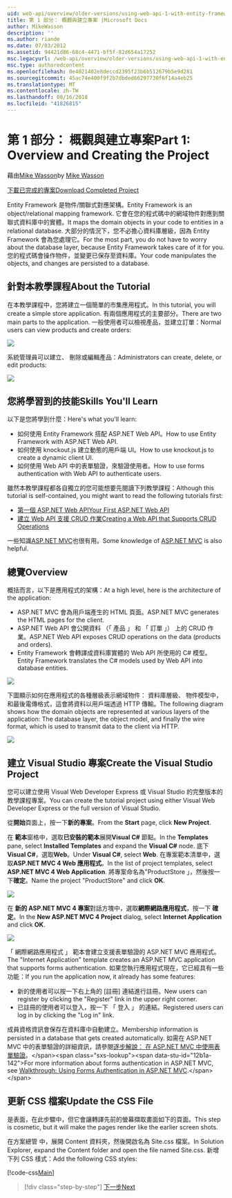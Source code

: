 ```yaml
---
uid: web-api/overview/older-versions/using-web-api-1-with-entity-framework-5/using-web-api-with-entity-framework-part-1
title: 第 1 部分： 概觀與建立專案 |Microsoft Docs
author: MikeWasson
description: ''
ms.author: riande
ms.date: 07/03/2012
ms.assetid: 94421d86-68c4-4471-bf5f-82d654a17252
msc.legacyurl: /web-api/overview/older-versions/using-web-api-1-with-entity-framework-5/using-web-api-with-entity-framework-part-1
msc.type: authoredcontent
ms.openlocfilehash: 0e4021402e8deccd2395f23b6b512679b5e9d281
ms.sourcegitcommit: 45ac74e400f9f2b7dbded66297730f6f14a4eb25
ms.translationtype: MT
ms.contentlocale: zh-TW
ms.lasthandoff: 08/16/2018
ms.locfileid: "41826815"
---
```

<a name="part-1-overview-and-creating-the-project"></a><span data-ttu-id="12b1a-102">第 1 部分： 概觀與建立專案</span><span class="sxs-lookup"><span data-stu-id="12b1a-102">Part 1: Overview and Creating the Project</span></span>
====================
<span data-ttu-id="12b1a-103">藉由[Mike Wasson](https://github.com/MikeWasson)</span><span class="sxs-lookup"><span data-stu-id="12b1a-103">by [Mike Wasson](https://github.com/MikeWasson)</span></span>

[<span data-ttu-id="12b1a-104">下載已完成的專案</span><span class="sxs-lookup"><span data-stu-id="12b1a-104">Download Completed Project</span></span>](http://code.msdn.microsoft.com/ASP-NET-Web-API-with-afa30545)

<span data-ttu-id="12b1a-105">Entity Framework 是物件/關聯式對應架構。</span><span class="sxs-lookup"><span data-stu-id="12b1a-105">Entity Framework is an object/relational mapping framework.</span></span> <span data-ttu-id="12b1a-106">它會在您的程式碼中的網域物件對應到關聯式資料庫中的實體。</span><span class="sxs-lookup"><span data-stu-id="12b1a-106">It maps the domain objects in your code to entities in a relational database.</span></span> <span data-ttu-id="12b1a-107">大部分的情況下，您不必擔心資料庫層級，因為 Entity Framework 會為您處理它。</span><span class="sxs-lookup"><span data-stu-id="12b1a-107">For the most part, you do not have to worry about the database layer, because Entity Framework takes care of it for you.</span></span> <span data-ttu-id="12b1a-108">您的程式碼會操作物件，並變更已保存至資料庫。</span><span class="sxs-lookup"><span data-stu-id="12b1a-108">Your code manipulates the objects, and changes are persisted to a database.</span></span>

## <a name="about-the-tutorial"></a><span data-ttu-id="12b1a-109">針對本教學課程</span><span class="sxs-lookup"><span data-stu-id="12b1a-109">About the Tutorial</span></span>

<span data-ttu-id="12b1a-110">在本教學課程中，您將建立一個簡單的市集應用程式。</span><span class="sxs-lookup"><span data-stu-id="12b1a-110">In this tutorial, you will create a simple store application.</span></span> <span data-ttu-id="12b1a-111">有兩個應用程式的主要部分。</span><span class="sxs-lookup"><span data-stu-id="12b1a-111">There are two main parts to the application.</span></span> <span data-ttu-id="12b1a-112">一般使用者可以檢視產品，並建立訂單：</span><span class="sxs-lookup"><span data-stu-id="12b1a-112">Normal users can view products and create orders:</span></span>

![](using-web-api-with-entity-framework-part-1/_static/image1.png)

<span data-ttu-id="12b1a-113">系統管理員可以建立、 刪除或編輯產品：</span><span class="sxs-lookup"><span data-stu-id="12b1a-113">Administrators can create, delete, or edit products:</span></span>

![](using-web-api-with-entity-framework-part-1/_static/image2.png)

## <a name="skills-youll-learn"></a><span data-ttu-id="12b1a-114">您將學習到的技能</span><span class="sxs-lookup"><span data-stu-id="12b1a-114">Skills You'll Learn</span></span>

<span data-ttu-id="12b1a-115">以下是您將學到什麼：</span><span class="sxs-lookup"><span data-stu-id="12b1a-115">Here's what you'll learn:</span></span>

- <span data-ttu-id="12b1a-116">如何使用 Entity Framework 搭配 ASP.NET Web API。</span><span class="sxs-lookup"><span data-stu-id="12b1a-116">How to use Entity Framework with ASP.NET Web API.</span></span>
- <span data-ttu-id="12b1a-117">如何使用 knockout.js 建立動態的用戶端 UI。</span><span class="sxs-lookup"><span data-stu-id="12b1a-117">How to use knockout.js to create a dynamic client UI.</span></span>
- <span data-ttu-id="12b1a-118">如何使用 Web API 中的表單驗證，來驗證使用者。</span><span class="sxs-lookup"><span data-stu-id="12b1a-118">How to use forms authentication with Web API to authenticate users.</span></span>

<span data-ttu-id="12b1a-119">雖然本教學課程都各自獨立的您可能想要先閱讀下列教學課程：</span><span class="sxs-lookup"><span data-stu-id="12b1a-119">Although this tutorial is self-contained, you might want to read the following tutorials first:</span></span>

- [<span data-ttu-id="12b1a-120">第一個 ASP.NET Web API</span><span class="sxs-lookup"><span data-stu-id="12b1a-120">Your First ASP.NET Web API</span></span>](../../getting-started-with-aspnet-web-api/tutorial-your-first-web-api.md)
- [<span data-ttu-id="12b1a-121">建立 Web API 支援 CRUD 作業</span><span class="sxs-lookup"><span data-stu-id="12b1a-121">Creating a Web API that Supports CRUD Operations</span></span>](../creating-a-web-api-that-supports-crud-operations.md)

<span data-ttu-id="12b1a-122">一些知識[ASP.NET MVC](../../../../mvc/index.md)也很有用。</span><span class="sxs-lookup"><span data-stu-id="12b1a-122">Some knowledge of [ASP.NET MVC](../../../../mvc/index.md) is also helpful.</span></span>

## <a name="overview"></a><span data-ttu-id="12b1a-123">總覽</span><span class="sxs-lookup"><span data-stu-id="12b1a-123">Overview</span></span>

<span data-ttu-id="12b1a-124">概括而言，以下是應用程式的架構：</span><span class="sxs-lookup"><span data-stu-id="12b1a-124">At a high level, here is the architecture of the application:</span></span>

- <span data-ttu-id="12b1a-125">ASP.NET MVC 會為用戶端產生的 HTML 頁面。</span><span class="sxs-lookup"><span data-stu-id="12b1a-125">ASP.NET MVC generates the HTML pages for the client.</span></span>
- <span data-ttu-id="12b1a-126">ASP.NET Web API 會公開資料 （「 產品 」 和 「 訂單 」） 上的 CRUD 作業。</span><span class="sxs-lookup"><span data-stu-id="12b1a-126">ASP.NET Web API exposes CRUD operations on the data (products and orders).</span></span>
- <span data-ttu-id="12b1a-127">Entity Framework 會轉譯成資料庫實體的 Web API 所使用的 C# 模型。</span><span class="sxs-lookup"><span data-stu-id="12b1a-127">Entity Framework translates the C# models used by Web API into database entities.</span></span>

![](using-web-api-with-entity-framework-part-1/_static/image3.png)

<span data-ttu-id="12b1a-128">下圖顯示如何在應用程式的各種層級表示網域物件： 資料庫層級、 物件模型中，和最後電傳格式，這會將資料以用戶端透過 HTTP 傳輸。</span><span class="sxs-lookup"><span data-stu-id="12b1a-128">The following diagram shows how the domain objects are represented at various layers of the application: The database layer, the object model, and finally the wire format, which is used to transmit data to the client via HTTP.</span></span>

![](using-web-api-with-entity-framework-part-1/_static/image4.png)

## <a name="create-the-visual-studio-project"></a><span data-ttu-id="12b1a-129">建立 Visual Studio 專案</span><span class="sxs-lookup"><span data-stu-id="12b1a-129">Create the Visual Studio Project</span></span>

<span data-ttu-id="12b1a-130">您可以建立使用 Visual Web Developer Express 或 Visual Studio 的完整版本的教學課程專案。</span><span class="sxs-lookup"><span data-stu-id="12b1a-130">You can create the tutorial project using either Visual Web Developer Express or the full version of Visual Studio.</span></span>

<span data-ttu-id="12b1a-131">從**開始**頁面上，按一下**新的專案**。</span><span class="sxs-lookup"><span data-stu-id="12b1a-131">From the **Start** page, click **New Project**.</span></span>

<span data-ttu-id="12b1a-132">在 **範本**窗格中，選取**已安裝的範本**展開**Visual C#** 節點。</span><span class="sxs-lookup"><span data-stu-id="12b1a-132">In the **Templates** pane, select **Installed Templates** and expand the **Visual C#** node.</span></span> <span data-ttu-id="12b1a-133">底下**Visual C#**，選取**Web**。</span><span class="sxs-lookup"><span data-stu-id="12b1a-133">Under **Visual C#**, select **Web**.</span></span> <span data-ttu-id="12b1a-134">在專案範本清單中，選取**ASP.NET MVC 4 Web 應用程式**。</span><span class="sxs-lookup"><span data-stu-id="12b1a-134">In the list of project templates, select **ASP.NET MVC 4 Web Application**.</span></span> <span data-ttu-id="12b1a-135">將專案命名為"ProductStore 」，然後按一下**確定**。</span><span class="sxs-lookup"><span data-stu-id="12b1a-135">Name the project "ProductStore" and click **OK**.</span></span>

![](using-web-api-with-entity-framework-part-1/_static/image5.png)

<span data-ttu-id="12b1a-136">在 **新的 ASP.NET MVC 4 專案**對話方塊中，選取**網際網路應用程式**，按一下 **確定**。</span><span class="sxs-lookup"><span data-stu-id="12b1a-136">In the **New ASP.NET MVC 4 Project** dialog, select **Internet Application** and click **OK**.</span></span>

![](using-web-api-with-entity-framework-part-1/_static/image6.png)

<span data-ttu-id="12b1a-137">「 網際網路應用程式 」 範本會建立支援表單驗證的 ASP.NET MVC 應用程式。</span><span class="sxs-lookup"><span data-stu-id="12b1a-137">The "Internet Application" template creates an ASP.NET MVC application that supports forms authentication.</span></span> <span data-ttu-id="12b1a-138">如果您執行應用程式現在，它已經具有一些功能：</span><span class="sxs-lookup"><span data-stu-id="12b1a-138">If you run the application now, it already has some features:</span></span>

- <span data-ttu-id="12b1a-139">新的使用者可以按一下右上角的 [註冊] 連結進行註冊。</span><span class="sxs-lookup"><span data-stu-id="12b1a-139">New users can register by clicking the "Register" link in the upper right corner.</span></span>
- <span data-ttu-id="12b1a-140">已註冊的使用者可以登入，按一下 「 登入 」 的連結。</span><span class="sxs-lookup"><span data-stu-id="12b1a-140">Registered users can log in by clicking the "Log in" link.</span></span>

<span data-ttu-id="12b1a-141">成員資格資訊會保存在資料庫中自動建立。</span><span class="sxs-lookup"><span data-stu-id="12b1a-141">Membership information is persisted in a database that gets created automatically.</span></span> <span data-ttu-id="12b1a-142">如需在 ASP.NET MVC 中的表單驗證的詳細資訊，請參閱[逐步解說： 在 ASP.NET MVC 中使用表單驗證](https://msdn.microsoft.com/library/ff398049(VS.98).aspx)。</span><span class="sxs-lookup"><span data-stu-id="12b1a-142">For more information about forms authentication in ASP.NET MVC, see [Walkthrough: Using Forms Authentication in ASP.NET MVC](https://msdn.microsoft.com/library/ff398049(VS.98).aspx).</span></span>

## <a name="update-the-css-file"></a><span data-ttu-id="12b1a-143">更新 CSS 檔案</span><span class="sxs-lookup"><span data-stu-id="12b1a-143">Update the CSS File</span></span>

<span data-ttu-id="12b1a-144">是表面，在此步驟中，但它會讓轉譯先前的螢幕擷取畫面如下的頁面。</span><span class="sxs-lookup"><span data-stu-id="12b1a-144">This step is cosmetic, but it will make the pages render like the earlier screen shots.</span></span>

<span data-ttu-id="12b1a-145">在方案總管 中，展開 Content 資料夾，然後開啟名為 Site.css 檔案。</span><span class="sxs-lookup"><span data-stu-id="12b1a-145">In Solution Explorer, expand the Content folder and open the file named Site.css.</span></span> <span data-ttu-id="12b1a-146">新增下列 CSS 樣式：</span><span class="sxs-lookup"><span data-stu-id="12b1a-146">Add the following CSS styles:</span></span>

[!code-css[Main](using-web-api-with-entity-framework-part-1/samples/sample1.css)]

> [!div class="step-by-step"]
> [<span data-ttu-id="12b1a-147">下一步</span><span class="sxs-lookup"><span data-stu-id="12b1a-147">Next</span></span>](using-web-api-with-entity-framework-part-2.md)

